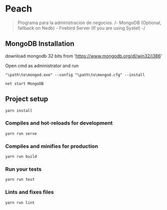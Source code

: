 # Peach

> Programa para la administración de negocios.
> /- MongoDB (Optional, fallback on Nedb) - Firebird Server (If you are using Systel) -/

## MongoDB Installation

download mongodb 32 bits from
'https://www.mongodb.org/dl/win32/i386'

Open cmd as administrator and run

```
"\path\to\mongod.exe" --config "\path\to\mongod.cfg" --install

net start MongoDB
```

## Project setup

```
yarn install
```

### Compiles and hot-reloads for development

```
yarn run serve
```

### Compiles and minifies for production

```
yarn run build
```

### Run your tests

```
yarn run test
```

### Lints and fixes files

```
yarn run lint
```
